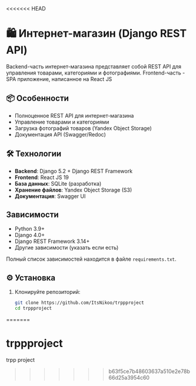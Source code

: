 <<<<<<< HEAD
# 🛍️ Интернет-магазин (Django REST API)

Backend-часть интернет-магазина представляет собой REST API для управления товарами, категориями и фотографиями.
Frontend-часть - SPA приложение, написанное на React JS

## 📦 Особенности

- Полноценное REST API для интернет-магазина
- Управление товарами и категориями
- Загрузка фотографий товаров (Yandex Object Storage)
- Документация API (Swagger/Redoc)

## 🛠️ Технологии

- **Backend**: Django 5.2 + Django REST Framework
- **Frontend**: React JS 19
- **База данных**: SQLite (разработка)
- **Хранение файлов**: Yandex Object Storage (S3)
- **Документация**: Swagger UI

## Зависимости 

- Python 3.9+
- Django 4.0+
- Django REST Framework 3.14+
- Другие зависимости (указать если есть)

Полный список зависимостей находится в файле `requirements.txt`.


## ⚙️ Установка

1. Клонируйте репозиторий:
   ```bash
   git clone https://github.com/ItsNikoo/trppproject
   cd trppproject
=======
# trppproject
trpp project
>>>>>>> b63f5ce7b48603637a510e2e78b66d25a3954c60

